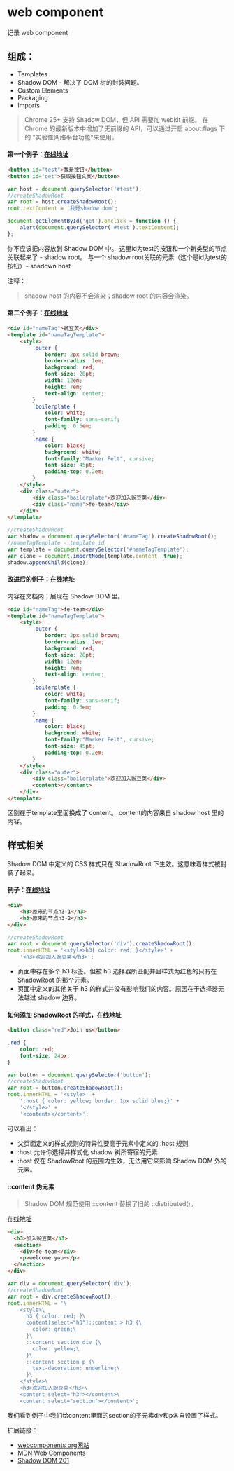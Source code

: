 # web component

记录 web component

## 组成：

* Templates
* Shadow DOM - 解决了 DOM 树的封装问题。
* Custom Elements
* Packaging
* Imports

> Chrome 25+ 支持 Shadow DOM，但 API 需要加 webkit 前缀。 在 Chrome 的最新版本中增加了无前缀的 API，可以通过开启 about:flags 下的 "实验性网络平台功能"来使用。

#### 第一个例子：[在线地址](http://jsfiddle.net/zhangyaochun/1w4ykb5t/)

``` html
<button id="test">我是按钮</button>
<button id="get">获取按钮文案</button>
```

``` js
var host = document.querySelector('#test');
//createShadowRoot
var root = host.createShadowRoot();
root.textContent = '我是shadow dom';

document.getElementById('get').onclick = function () {
    alert(document.querySelector('#test').textContent);
};
```

你不应该把内容放到 Shadow DOM 中。
这里id为test的按钮和一个新类型的节点关联起来了 - shadow root。
与一个 shadow root关联的元素（这个是id为test的按钮）- shadown host

注释：

> shadow host 的内容不会渲染；shadow root 的内容会渲染。

#### 第二个例子：[在线地址](http://jsfiddle.net/zhangyaochun/maf57rot/)


``` html
<div id="nameTag">豌豆荚</div>
<template id="nameTagTemplate">
    <style>
        .outer {
            border: 2px solid brown;
            border-radius: 1em;
            background: red;
            font-size: 20pt;
            width: 12em;
            height: 7em;
            text-align: center;
        }
        .boilerplate {
            color: white;
            font-family: sans-serif;
            padding: 0.5em;
        }
        .name {
            color: black;
            background: white;
            font-family:"Marker Felt", cursive;
            font-size: 45pt;
            padding-top: 0.2em;
        }
    </style>
    <div class="outer">
        <div class="boilerplate">欢迎加入豌豆荚</div>
        <div class="name">fe-team</div>
    </div>
</template>
```


``` js
//createShadowRoot
var shadow = document.querySelector('#nameTag').createShadowRoot();
//nameTagTemplate - template id
var template = document.querySelector('#nameTagTemplate');
var clone = document.importNode(template.content, true);
shadow.appendChild(clone);
```

#### 改进后的例子：[在线地址](http://jsfiddle.net/zhangyaochun/vhzhrns7/)


内容在文档内；展现在 Shadow DOM 里。

``` html
<div id="nameTag">fe-team</div>
<template id="nameTagTemplate">
    <style>
        .outer {
            border: 2px solid brown;
            border-radius: 1em;
            background: red;
            font-size: 20pt;
            width: 12em;
            height: 7em;
            text-align: center;
        }
        .boilerplate {
            color: white;
            font-family: sans-serif;
            padding: 0.5em;
        }
        .name {
            color: black;
            background: white;
            font-family:"Marker Felt", cursive;
            font-size: 45pt;
            padding-top: 0.2em;
        }
    </style>
    <div class="outer">
        <div class="boilerplate">欢迎加入豌豆荚</div>
        <content></content>
    </div>
</template>
```

区别在于template里面换成了 content。
content的内容来自 shadow host 里的内容。


## 样式相关

Shadow DOM 中定义的 CSS 样式只在 ShadowRoot 下生效。这意味着样式被封装了起来。

#### 例子：[在线地址](http://jsfiddle.net/zhangyaochun/h3evr8df/)


``` html
<div>
    <h3>原来的节点h3-1</h3>
    <h3>原来的节点h3-2</h3>
</div>
```

``` js
//createShadowRoot
var root = document.querySelector('div').createShadowRoot();
root.innerHTML = '<style>h3{ color: red; }</style>' +
    '<h3>欢迎加入豌豆荚</h3>';
```

* 页面中存在多个 h3 标签。但被 h3 选择器所匹配并且样式为红色的只有在 ShadowRoot 的那个元素。
* 页面中定义的其他关于 h3 的样式并没有影响我们的内容。原因在于选择器无法越过 shadow 边界。



#### 如何添加 ShadowRoot 的样式，[在线地址](http://jsfiddle.net/zhangyaochun/9x90cy6L/)

``` html
<button class="red">Join us</button>
```

``` css
.red {
    color: red;
    font-size: 24px;
}
```

``` js
var button = document.querySelector('button');
//createShadowRoot
var root = button.createShadowRoot();
root.innerHTML = '<style>' +
    ':host { color: yellow; border: 1px solid blue;}' +
    '</style>' +
    '<content></content>';
```

可以看出：
* 父页面定义的样式规则的特异性要高于元素中定义的 :host 规则
* :host 允许你选择并样式化 shadow 树所寄宿的元素
* :host 仅在 ShadowRoot 的范围内生效，无法用它来影响 Shadow DOM 外的元素。


#### ::content 伪元素

> Shadow DOM 规范使用 ::content 替换了旧的 ::distributed()。

[在线地址](http://jsfiddle.net/zhangyaochun/erbpcaro/)

``` html
<div>
  <h3>加入豌豆荚</h3>
  <section>
    <div>fe-team</div>
    <p>welcome you~</p>
  </section>
</div>
```

``` js
var div = document.querySelector('div');
//createShadowRoot
var root = div.createShadowRoot();
root.innerHTML = '\
    <style>\
      h3 { color: red; }\
      content[select="h3"]::content > h3 {\
        color: green;\
      }\
      ::content section div {\
        color: yellow;\
      }\
      ::content section p {\
        text-decoration: underline;\
      }\
    </style>\
    <h3>欢迎加入豌豆荚</h3>\
    <content select="h3"></content>\
    <content select="section"></content>';
```

我们看到例子中我们给content里面的section的子元素div和p各自设置了样式。



扩展链接：

* [webcomponents org网站](http://webcomponents.org/)
* [MDN Web Components](https://developer.mozilla.org/en-US/docs/Web/Web_Components)
* [Shadow DOM 201](http://www.html5rocks.com/zh/tutorials/webcomponents/shadowdom-201/)
